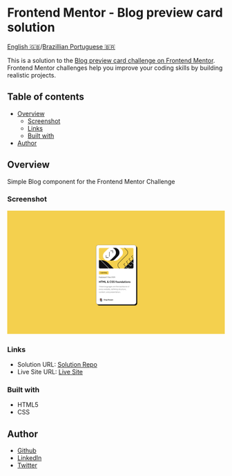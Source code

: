 # Frontend Mentor - Blog preview card solution

[English 🇬🇧](README.md)/[Brazillian Portuguese 🇧🇷](README.pt-br.md)

This is a solution to the [Blog preview card challenge on Frontend Mentor](https://www.frontendmentor.io/challenges/blog-preview-card-ckPaj01IcS). Frontend Mentor challenges help you improve your coding skills by building realistic projects.

## Table of contents

- [Overview](#overview)
  - [Screenshot](#screenshot)
  - [Links](#links)
  - [Built with](#built-with)
- [Author](#author)

## Overview

Simple Blog component for the Frontend Mentor Challenge

### Screenshot

<img src="images/screenshot.png" alt="Homepage screenshot" />

### Links

- Solution URL: [Solution Repo](https://github.com/KennedyBarreto/blog-preview-card)
- Live Site URL: [Live Site](https://kennedybarreto.github.io/blog-preview-card)

### Built with

- HTML5
- CSS

## Author

- [Github](https://github.com/KennedyBarreto)
- [LinkedIn](https://www.linkedin.com/in/kennedy-barreto/)
- [Twitter](https://twitter.com/isnt_kennedy)
